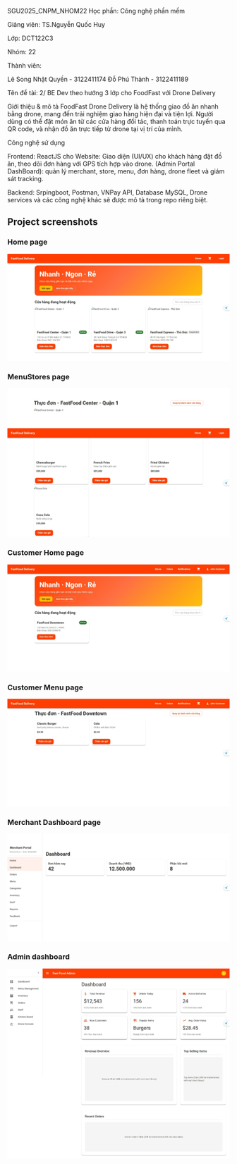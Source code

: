SGU2025_CNPM_NHOM22
Học phần: Công nghệ phần mềm

Giảng viên: TS.Nguyễn Quốc Huy

Lớp: DCT122C3

Nhóm: 22

Thành viên:

Lê Song Nhật Quyền - 3122411174
Đỗ Phú Thành - 3122411189

Tên đề tài: 2/ BE Dev theo hướng 3 lớp cho FoodFast với Drone Delivery

Giới thiệu & mô tả
FoodFast Drone Delivery là hệ thống giao đồ ăn nhanh bằng drone, mang đến trải nghiệm giao hàng hiện đại và tiện lợi. Người dùng có thể đặt món ăn từ các cửa hàng đối tác, thanh toán trực tuyến qua QR code, và nhận đồ ăn trực tiếp từ drone tại vị trí của mình.

Công nghệ sử dụng

Frontend:
ReactJS cho Website: Giao diện (UI/UX) cho khách hàng đặt đồ ăn, theo dõi đơn hàng với GPS tích hợp vào drone. (Admin Portal DashBoard): quản lý merchant, store, menu, đơn hàng, drone fleet và giám sát tracking. 

Backend: 
Srpingboot, Postman, VNPay API, Database MySQL, Drone services và các công nghệ khác sẽ được mô tả trong repo riêng biệt.


<h2>Project screenshots</h2>

<h3>Home page</h3>

![foodfast drone deli home page](./screenshots/Main_HomePage.jpeg)

<h3>MenuStores page</h3>

![foodfast drone deli MenuStores page](./screenshots/MenuStores.jpeg)

<h3>Customer Home page</h3>

![foodfast drone deli Customer Home page](./screenshots/Customer_HomePage.jpeg)

<h3>Customer Menu page</h3>

![foodfast drone deli Customer Menu page](./screenshots/Customer_MenuPage.jpeg)

<h3>Merchant Dashboard page</h3>

![foodfast drone deli Merchant Dashboard page](./screenshots/MerchantPortal_Dashboard.jpeg)

<h3>Admin dashboard</h3>

![foodfast drone deli admin orders page](./screenshots/AdminPortal_Dashboard.jpeg)
